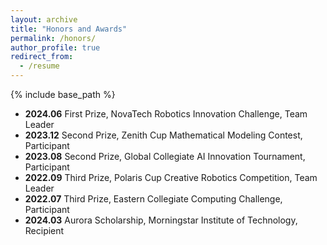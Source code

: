 ```yaml
---
layout: archive
title: "Honors and Awards"
permalink: /honors/
author_profile: true
redirect_from:
  - /resume
---
```


{% include base_path %}

- **2024.06** First Prize, NovaTech Robotics Innovation Challenge, Team Leader  
- **2023.12** Second Prize, Zenith Cup Mathematical Modeling Contest, Participant  
- **2023.08** Second Prize, Global Collegiate AI Innovation Tournament, Participant  
- **2022.09** Third Prize, Polaris Cup Creative Robotics Competition, Team Leader  
- **2022.07** Third Prize, Eastern Collegiate Computing Challenge, Participant  
- **2024.03** Aurora Scholarship, Morningstar Institute of Technology, Recipient
